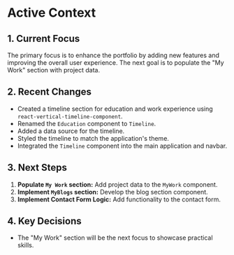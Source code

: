 # Active Context

## 1. Current Focus

The primary focus is to enhance the portfolio by adding new features and improving the overall user experience. The next goal is to populate the "My Work" section with project data.

## 2. Recent Changes

- Created a timeline section for education and work experience using `react-vertical-timeline-component`.
- Renamed the `Education` component to `Timeline`.
- Added a data source for the timeline.
- Styled the timeline to match the application's theme.
- Integrated the `Timeline` component into the main application and navbar.

## 3. Next Steps

1.  **Populate `My Work` section:** Add project data to the `MyWork` component.
2.  **Implement `MyBlogs` section:** Develop the blog section component.
3.  **Implement Contact Form Logic:** Add functionality to the contact form.

## 4. Key Decisions

- The "My Work" section will be the next focus to showcase practical skills.

